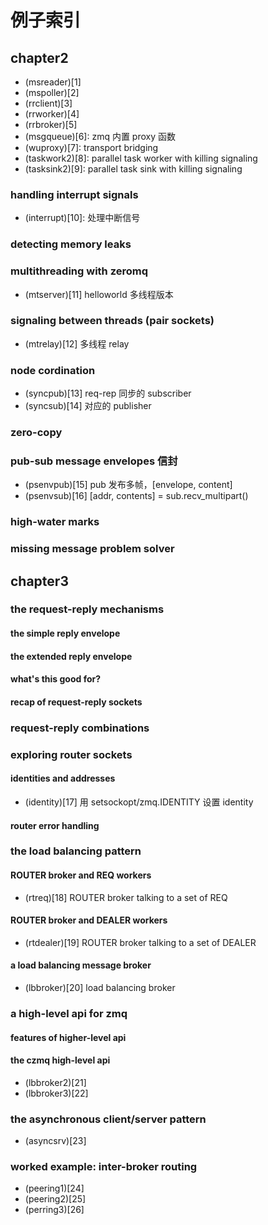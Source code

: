 例子索引
=======

## chapter2

- (msreader)[1]
- (mspoller)[2]
- (rrclient)[3]
- (rrworker)[4]
- (rrbroker)[5]
- (msgqueue)[6]: zmq 内置 proxy 函数
- (wuproxy)[7]: transport bridging
- (taskwork2)[8]: parallel task worker with killing signaling
- (tasksink2)[9]: parallel task sink with killing signaling

### handling interrupt signals

- (interrupt)[10]: 处理中断信号

### detecting memory leaks
### multithreading with zeromq

- (mtserver)[11] helloworld 多线程版本

### signaling between threads (pair sockets)

- (mtrelay)[12] 多线程 relay

### node cordination

- (syncpub)[13] req-rep 同步的 subscriber
- (syncsub)[14] 对应的 publisher

### zero-copy

### pub-sub message envelopes 信封

- (psenvpub)[15] pub 发布多帧，[envelope, content]
- (psenvsub)[16] [addr, contents] = sub.recv_multipart()

### high-water marks

### missing message problem solver

## chapter3

### the request-reply mechanisms

#### the simple reply envelope

#### the extended reply envelope

#### what's this good for?

#### recap of request-reply sockets

### request-reply combinations

### exploring router sockets

#### identities and addresses

- (identity)[17] 用 setsockopt/zmq.IDENTITY 设置 identity

#### router error handling

### the load balancing pattern

#### ROUTER broker and REQ workers

- (rtreq)[18] ROUTER broker talking to a set of REQ

#### ROUTER broker and DEALER workers

- (rtdealer)[19] ROUTER broker talking to a set of DEALER

#### a load balancing message broker

- (lbbroker)[20] load balancing broker

### a high-level api for zmq

#### features of higher-level api

#### the czmq high-level api

- (lbbroker2)[21]
- (lbbroker3)[22]

### the asynchronous client/server pattern

- (asyncsrv)[23]

### worked example: inter-broker routing

- (peering1)[24]
- (peering2)[25]
- (perring3)[26]